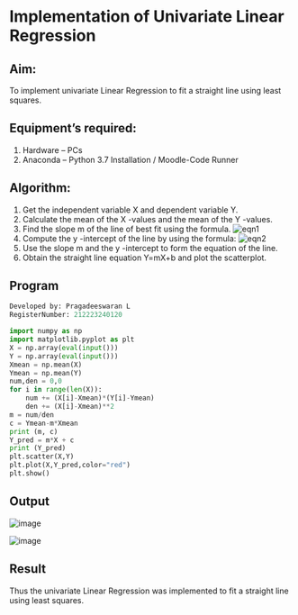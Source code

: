 # Implementation of Univariate Linear Regression
## Aim:
To implement univariate Linear Regression to fit a straight line using least squares.
## Equipment’s required:
1.	Hardware – PCs
2.	Anaconda – Python 3.7 Installation / Moodle-Code Runner
## Algorithm:
1.	Get the independent variable X and dependent variable Y.
2.	Calculate the mean of the X -values and the mean of the Y -values.
3.	Find the slope m of the line of best fit using the formula.
 ![eqn1](./eq1.jpg)
4.	Compute the y -intercept of the line by using the formula:
![eqn2](./eq2.jpg)  
5.	Use the slope m and the y -intercept to form the equation of the line.
6.	Obtain the straight line equation Y=mX+b and plot the scatterplot.
## Program
```python
Developed by: Pragadeeswaran L
RegisterNumber: 212223240120
```
```python
import numpy as np
import matplotlib.pyplot as plt
X = np.array(eval(input()))
Y = np.array(eval(input()))
Xmean = np.mean(X)
Ymean = np.mean(Y)
num,den = 0,0
for i in range(len(X)):
    num += (X[i]-Xmean)*(Y[i]-Ymean)
    den += (X[i]-Xmean)**2
m = num/den
c = Ymean-m*Xmean    
print (m, c)
Y_pred = m*X + c
print (Y_pred)
plt.scatter(X,Y)
plt.plot(X,Y_pred,color="red")
plt.show()
```
## Output
![image](https://github.com/mercyarulappan/Univariate-Linear-Regression/assets/149233730/783e2086-01cd-47c0-893a-db6dcd599430)

![image](https://github.com/mercyarulappan/Univariate-Linear-Regression/assets/149233730/21a6c450-8800-4aa7-b4f8-85ceeb220dfa)
## Result
Thus the univariate Linear Regression was implemented to fit a straight line using least squares.
